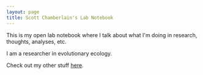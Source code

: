 ```yaml
---
layout: page
title: Scott Chamberlain's Lab Notebook
---
```


This is my open lab notebook where I talk about what I'm doing in research, thoughts, analyses, etc.

I am a researcher in evolutionary ecology.  

Check out my other stuff [here][]. 

[here]: http://schamberlain.github.com/
